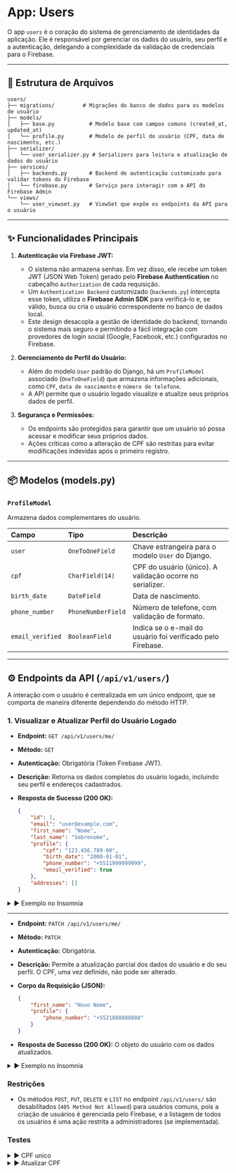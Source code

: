 # App: Users

O app `users` é o coração do sistema de gerenciamento de identidades da aplicação. Ele é responsável por gerenciar os dados do usuário, seu perfil e a autenticação, delegando a complexidade da validação de credenciais para o Firebase.

---

## 📂 Estrutura de Arquivos

```
users/
├── migrations/         # Migrações do banco de dados para os modelos de usuário
├── models/
│   ├── base.py           # Modelo base com campos comuns (created_at, updated_at)
│   └── profile.py        # Modelo de perfil do usuário (CPF, data de nascimento, etc.)
├── serializer/
│   └── user_serializer.py # Serializers para leitura e atualização de dados do usuário
├── services/
│   ├── backends.py       # Backend de autenticação customizado para validar tokens do Firebase
│   └── firebase.py       # Serviço para interagir com a API do Firebase Admin
└── views/
    └── user_viewset.py   # ViewSet que expõe os endpoints da API para o usuário
```

---

## ✨ Funcionalidades Principais

1.  **Autenticação via Firebase JWT:**
    *   O sistema não armazena senhas. Em vez disso, ele recebe um token JWT (JSON Web Token) gerado pelo **Firebase Authentication** no cabeçalho `Authorization` de cada requisição.
    *   Um `Authentication Backend` customizado (`backends.py`) intercepta esse token, utiliza o **Firebase Admin SDK** para verificá-lo e, se válido, busca ou cria o usuário correspondente no banco de dados local.
    *   Este design desacopla a gestão de identidade do backend, tornando o sistema mais seguro e permitindo a fácil integração com provedores de login social (Google, Facebook, etc.) configurados no Firebase.

2.  **Gerenciamento de Perfil do Usuário:**
    *   Além do modelo `User` padrão do Django, há um `ProfileModel` associado (`OneToOneField`) que armazena informações adicionais, como `CPF`, `data de nascimento` e `número de telefone`.
    *   A API permite que o usuário logado visualize e atualize seus próprios dados de perfil.

3.  **Segurança e Permissões:**
    *   Os endpoints são protegidos para garantir que um usuário só possa acessar e modificar seus próprios dados.
    *   Ações críticas como a alteração de CPF são restritas para evitar modificações indevidas após o primeiro registro.

---

## 📦 Modelos (models.py)

### `ProfileModel`

Armazena dados complementares do usuário.

| Campo | Tipo | Descrição |
| :--- | :--- | :--- |
| `user` | `OneToOneField` | Chave estrangeira para o modelo `User` do Django. |
| `cpf` | `CharField(14)` | CPF do usuário (único). A validação ocorre no serializer. |
| `birth_date` | `DateField` | Data de nascimento. |
| `phone_number` | `PhoneNumberField` | Número de telefone, com validação de formato. |
| `email_verified`| `BooleanField` | Indica se o e-mail do usuário foi verificado pelo Firebase. |

---

## ⚙️ Endpoints da API (`/api/v1/users/`)

A interação com o usuário é centralizada em um único endpoint, que se comporta de maneira diferente dependendo do método HTTP.

### 1. **Visualizar e Atualizar Perfil do Usuário Logado**

*   **Endpoint:** `GET /api/v1/users/me/`
*   **Método:** `GET`
*   **Autenticação:** Obrigatória (Token Firebase JWT).
*   **Descrição:** Retorna os dados completos do usuário logado, incluindo seu perfil e endereços cadastrados.
*   **Resposta de Sucesso (200 OK):**

    ```json
    {
        "id": 1,
        "email": "user@example.com",
        "first_name": "Nome",
        "last_name": "Sobrenome",
        "profile": {
            "cpf": "123.456.789-00",
            "birth_date": "2000-01-01",
            "phone_number": "+5511999999999",
            "email_verified": true
        },
        "addresses": []
    }
    ```
<details>
  <summary>▶️ Exemplo no Insomnia</summary>
  <!-- Adicione aqui o print da sua requisição no Insomnia -->
    <img width="1915" height="987" alt="Image" src="https://github.com/user-attachments/assets/31a33104-e0c4-4ca6-8d4f-d1407c4c2035" />
</details>

---

*   **Endpoint:** `PATCH /api/v1/users/me/`
*   **Método:** `PATCH`
*   **Autenticação:** Obrigatória.
*   **Descrição:** Permite a atualização parcial dos dados do usuário e do seu perfil. O CPF, uma vez definido, não pode ser alterado.
*   **Corpo da Requisição (JSON):**

    ```json
    {
        "first_name": "Novo Nome",
        "profile": {
            "phone_number": "+5521888888888"
        }
    }
    ```

*   **Resposta de Sucesso (200 OK):** O objeto do usuário com os dados atualizados.

<details>
  <summary>▶️ Exemplo no Insomnia</summary>

  <!-- Adicione aqui o print da sua requisição no Insomnia -->
  <img width="1917" height="1022" alt="Image" src="https://github.com/user-attachments/assets/240def5d-3df0-407b-9a47-0a64693ad676" />
</details>

### Restrições

*   Os métodos `POST`, `PUT`, `DELETE` e `LIST` no endpoint `/api/v1/users/` são desabilitados (`405 Method Not Allowed`) para usuários comuns, pois a criação de usuários é gerenciada pelo Firebase, e a listagem de todos os usuários é uma ação restrita a administradores (se implementada).

### Testes
<details>
  <summary>▶️ CPF unico</summary>

  <!-- Adicione aqui o print da sua requisição no Insomnia -->
  <img width="1919" height="1017" alt="Image" src="https://github.com/user-attachments/assets/ff9d7751-a0c9-48fb-b343-b11d9b635203" />
</details>

<details>
  <summary>▶️ Atualizar CPF</summary>

  <!-- Adicione aqui o print da sua requisição no Insomnia -->
  <img width="1919" height="1019" alt="Image" src="https://github.com/user-attachments/assets/97c030dc-f5c2-447d-9734-1e841e37a952" />
</details>
